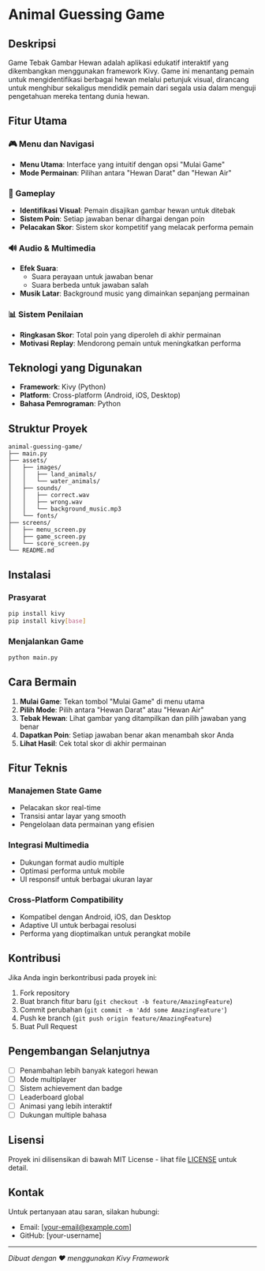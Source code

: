 # Animal Guessing Game

## Deskripsi

Game Tebak Gambar Hewan adalah aplikasi edukatif interaktif yang dikembangkan menggunakan framework Kivy. Game ini menantang pemain untuk mengidentifikasi berbagai hewan melalui petunjuk visual, dirancang untuk menghibur sekaligus mendidik pemain dari segala usia dalam menguji pengetahuan mereka tentang dunia hewan.

## Fitur Utama

### 🎮 Menu dan Navigasi
- **Menu Utama**: Interface yang intuitif dengan opsi "Mulai Game"
- **Mode Permainan**: Pilihan antara "Hewan Darat" dan "Hewan Air"

### 🎯 Gameplay
- **Identifikasi Visual**: Pemain disajikan gambar hewan untuk ditebak
- **Sistem Poin**: Setiap jawaban benar dihargai dengan poin
- **Pelacakan Skor**: Sistem skor kompetitif yang melacak performa pemain

### 🔊 Audio & Multimedia
- **Efek Suara**: 
  - Suara perayaan untuk jawaban benar
  - Suara berbeda untuk jawaban salah
- **Musik Latar**: Background music yang dimainkan sepanjang permainan

### 📊 Sistem Penilaian
- **Ringkasan Skor**: Total poin yang diperoleh di akhir permainan
- **Motivasi Replay**: Mendorong pemain untuk meningkatkan performa

## Teknologi yang Digunakan

- **Framework**: Kivy (Python)
- **Platform**: Cross-platform (Android, iOS, Desktop)
- **Bahasa Pemrograman**: Python

## Struktur Proyek

```
animal-guessing-game/
├── main.py
├── assets/
│   ├── images/
│   │   ├── land_animals/
│   │   └── water_animals/
│   ├── sounds/
│   │   ├── correct.wav
│   │   ├── wrong.wav
│   │   └── background_music.mp3
│   └── fonts/
├── screens/
│   ├── menu_screen.py
│   ├── game_screen.py
│   └── score_screen.py
└── README.md
```

## Instalasi

### Prasyarat
```bash
pip install kivy
pip install kivy[base]
```

### Menjalankan Game
```bash
python main.py
```

## Cara Bermain

1. **Mulai Game**: Tekan tombol "Mulai Game" di menu utama
2. **Pilih Mode**: Pilih antara "Hewan Darat" atau "Hewan Air"
3. **Tebak Hewan**: Lihat gambar yang ditampilkan dan pilih jawaban yang benar
4. **Dapatkan Poin**: Setiap jawaban benar akan menambah skor Anda
5. **Lihat Hasil**: Cek total skor di akhir permainan

## Fitur Teknis

### Manajemen State Game
- Pelacakan skor real-time
- Transisi antar layar yang smooth
- Pengelolaan data permainan yang efisien

### Integrasi Multimedia
- Dukungan format audio multiple
- Optimasi performa untuk mobile
- UI responsif untuk berbagai ukuran layar

### Cross-Platform Compatibility
- Kompatibel dengan Android, iOS, dan Desktop
- Adaptive UI untuk berbagai resolusi
- Performa yang dioptimalkan untuk perangkat mobile

## Kontribusi

Jika Anda ingin berkontribusi pada proyek ini:

1. Fork repository
2. Buat branch fitur baru (`git checkout -b feature/AmazingFeature`)
3. Commit perubahan (`git commit -m 'Add some AmazingFeature'`)
4. Push ke branch (`git push origin feature/AmazingFeature`)
5. Buat Pull Request

## Pengembangan Selanjutnya

- [ ] Penambahan lebih banyak kategori hewan
- [ ] Mode multiplayer
- [ ] Sistem achievement dan badge
- [ ] Leaderboard global
- [ ] Animasi yang lebih interaktif
- [ ] Dukungan multiple bahasa

## Lisensi

Proyek ini dilisensikan di bawah MIT License - lihat file [LICENSE](LICENSE) untuk detail.

## Kontak

Untuk pertanyaan atau saran, silakan hubungi:
- Email: [your-email@example.com]
- GitHub: [your-username]

---

*Dibuat dengan ❤️ menggunakan Kivy Framework*